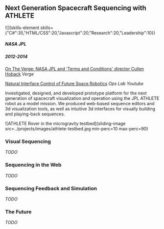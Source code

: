 ## Next Generation Spacecraft Sequencing with ATHLETE

![](skills-element skills={"C#":35,"HTML/CSS":20,"Javascript":20,"Research":20,"Leadership":10})

##### NASA JPL

##### 2012-2014

[On The Verge: NASA JPL and 'Terms and Conditions' director Cullen Hoback](https://www.youtube.com/watch?v=4b1vCwbxnsk) _Verge_

[Natural Interface Control of Future Space Robotics](https://www.youtube.com/watch?v=fyAgVohvJbc) _Ops Lab Youtube_

Investigated, designed, and developed prototype platform for the next generation of spacecraft visualization and operation using the JPL ATHLETE robot as a model mission. We produced web-based sequence editors and 3d visualization tools, as well as intuitive 3d interfaces for visually building and playing-back sequences.

![ATHLETE Rover in the microgravity testbed](sliding-image src=../projects/images/athlete-testbed.jpg min-perc=10 max-perc=90)

### Visual Sequencing
_TODO_

### Sequencing in the Web
_TODO_

### Sequencing Feedback and Simulation
_TODO_

### The Future
_TODO_
